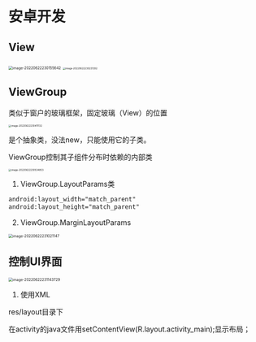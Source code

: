 # 安卓开发

## View

<img src="C:\Users\31330\Pictures\Typora\image-20220622230155642.png" alt="image-20220622230155642" style="zoom: 50%;" />

<img src="C:\Users\31330\Pictures\Typora\image-20220622230231392.png" alt="image-20220622230231392" style="zoom: 33%;" />

## ViewGroup

类似于窗户的玻璃框架，固定玻璃（View）的位置

<img src="C:\Users\31330\Pictures\Typora\image-20220622230411132.png" alt="image-20220622230411132" style="zoom: 33%;" />

是个抽象类，没法new，只能使用它的子类。

ViewGroup控制其子组件分布时依赖的内部类

<img src="C:\Users\31330\Pictures\Typora\image-20220622230534853.png" alt="image-20220622230534853" style="zoom: 33%;" />

1. ViewGroup.LayoutParams类

```xml
android:layout_width="match_parent"
android:layout_height="match_parent"
```

2. ViewGroup.MarginLayoutParams

<img src="C:\Users\31330\Pictures\Typora\image-20220622231021147.png" alt="image-20220622231021147" style="zoom:50%;" />

## 控制UI界面

<img src="C:\Users\31330\Pictures\Typora\image-20220622231143729.png" alt="image-20220622231143729" style="zoom:50%;" />

1. 使用XML

res/layout目录下

在activity的java文件用setContentView(R.layout.activity_main);显示布局；